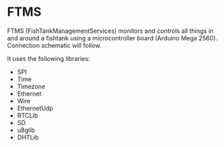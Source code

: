 FTMS
====

FTMS (FishTankManagementServices) monitors and controls all things in and around a fishtank using a microcontroller board (Arduino Mega 2560).
Connection schematic will follow.

It uses the following libraries:
- SPI
- Time
- Timezone
- Ethernet
- Wire
- EthernetUdp
- RTCLib
- SD
- u8glib
- DHTLib
